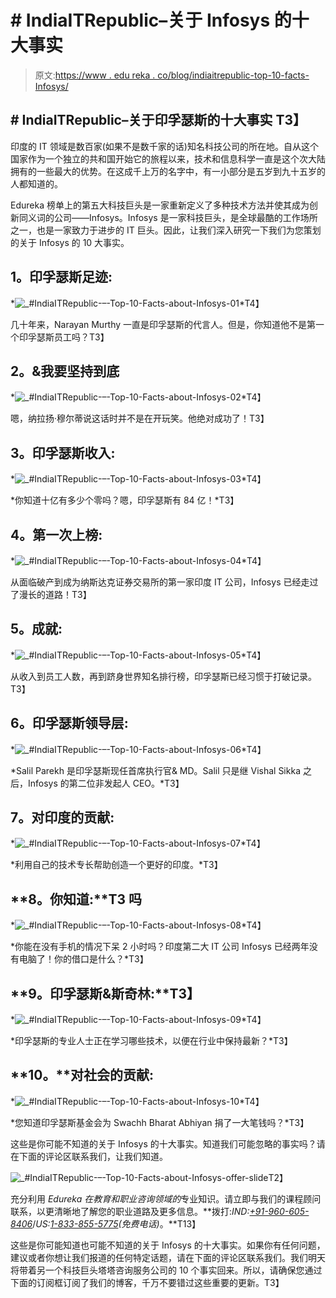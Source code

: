 # # IndiaITRepublic–关于 Infosys 的十大事实

> 原文:[https://www . edu reka . co/blog/indiaitrepublic-top-10-facts-Infosys/](https://www.edureka.co/blog/indiaitrepublic-top-10-facts-infosys/)

## **# IndiaITRepublic–关于印孚瑟斯**的十大事实 T3】

印度的 IT 领域是数百家(如果不是数千家的话)知名科技公司的所在地。自从这个国家作为一个独立的共和国开始它的旅程以来，技术和信息科学一直是这个次大陆拥有的一些最大的优势。在这成千上万的名字中，有一小部分是五岁到九十五岁的人都知道的。

Edureka 榜单上的第五大科技巨头是一家重新定义了多种技术方法并使其成为创新同义词的公司——Infosys。Infosys 是一家科技巨头，是全球最酷的工作场所之一，也是一家致力于进步的 IT 巨头。因此，让我们深入研究一下我们为您策划的关于 Infosys 的 10 大事实。

## **1。印孚瑟斯足迹:**

*![_#IndiaITRepublic-–-Top-10-Facts-about-Infosys-01](../Images/0cac7fe721582f75f419be79568c3d32.png)*T4】

几十年来，Narayan Murthy 一直是印孚瑟斯的代言人。但是，你知道他不是第一个印孚瑟斯员工吗？T3】

## **2。&我要坚持到底**

*![_#IndiaITRepublic-–-Top-10-Facts-about-Infosys-02](../Images/0ee192559ad61dfae7936f377221a311.png)*T4】

嗯，纳拉扬·穆尔蒂说这话时并不是在开玩笑。他绝对成功了！T3】

## **3。印孚瑟斯收入:**

*![_#IndiaITRepublic-–-Top-10-Facts-about-Infosys-03](../Images/b90037aa196a8826d25690f5cdbc1804.png)*T4】

*你知道十亿有多少个零吗？嗯，印孚瑟斯有 84 亿！*T3】

## **4。第一次上榜:**

*![_#IndiaITRepublic-–-Top-10-Facts-about-Infosys-04](../Images/594dd0c56d044e39ca5af97b3ac03bc1.png)*T4】

从面临破产到成为纳斯达克证券交易所的第一家印度 IT 公司，Infosys 已经走过了漫长的道路！T3】

## **5。成就:**

*![_#IndiaITRepublic-–-Top-10-Facts-about-Infosys-05](../Images/aa35684317d82d8d666b381c93115949.png)*T4】

从收入到员工人数，再到跻身世界知名排行榜，印孚瑟斯已经习惯于打破记录。T3】

## **6。印孚瑟斯领导层:**

*![_#IndiaITRepublic-–-Top-10-Facts-about-Infosys-06](../Images/acbc0c0ad249a56c5db9462335870755.png)*T4】

*Salil Parekh 是印孚瑟斯现任首席执行官& MD。Salil 只是继 Vishal Sikka 之后，Infosys 的第二位非发起人 CEO。*T3】

## **7。对印度的贡献:**

*![_#IndiaITRepublic-–-Top-10-Facts-about-Infosys-07](../Images/e0080115ec1844a387a164830c95e498.png)*T4】

*利用自己的技术专长帮助创造一个更好的印度。*T3】

## **8。你知道:**T3 吗

*![_#IndiaITRepublic-–-Top-10-Facts-about-Infosys-08](../Images/02f3f178087efdfdc48b513614cf14de.png)*T4】

*你能在没有手机的情况下呆 2 小时吗？印度第二大 IT 公司 Infosys 已经两年没有电脑了！你的借口是什么？*T3】

## **9。印孚瑟斯&斯奇林:**T3】

*![_#IndiaITRepublic-–-Top-10-Facts-about-Infosys-09](../Images/d3fda027b2740da0d4d22da37b58f8ac.png)*T4】

*印孚瑟斯的专业人士正在学习哪些技术，以便在行业中保持最新？*T3】

## **10。**对社会的贡献:

*![_#IndiaITRepublic-–-Top-10-Facts-about-Infosys-10](../Images/fd252d7e851fad7ac771fe7e3761f460.png)*T4】

*您知道印孚瑟斯基金会为 Swachh Bharat Abhiyan 捐了一大笔钱吗？*T3】

这些是你可能不知道的关于 Infosys 的十大事实。知道我们可能忽略的事实吗？请在下面的评论区联系我们，让我们知道。

![_#IndiaITRepublic-–-Top-10-Facts-about-Infosys-offer-slide](../Images/d00505f1ed5c53e8230d9a454c11a036.png)T2】

充分利用 *Edureka 在教育和职业咨询领域的*专业知识。请立即与我们的课程顾问联系，以更清晰地了解您的职业道路及更多信息。**拨打:*IND:[+91-960-605-8406](tel:9606058406)*/*US:[1-833-855-5775](tel:18338555775)(免费电话)*。**T13】

<article class="maincontentblog">

这些是你可能知道也可能不知道的关于 Infosys 的十大事实。如果你有任何问题，建议或者你想让我们报道的任何特定话题，请在下面的评论区联系我们。我们明天将带着另一个科技巨头塔塔咨询服务公司的 10 个事实回来。所以，请确保您通过下面的订阅框订阅了我们的博客，千万不要错过这些重要的更新。T3】

</article>

<article class="maincontentblog"></article>